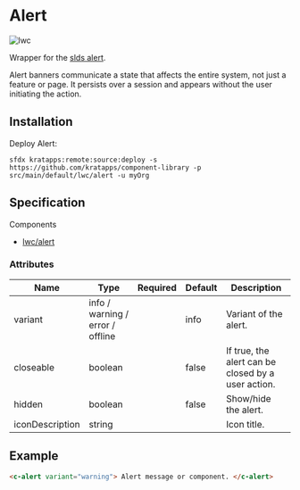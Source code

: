 # Alert

![lwc](https://img.shields.io/badge/LWC-component-blue)

Wrapper for the [slds alert](https://www.lightningdesignsystem.com/components/alert/).

Alert banners communicate a state that affects the entire system, not just a feature or page. It persists over a session and appears without the user initiating the action.

## Installation

Deploy Alert:

```text
sfdx kratapps:remote:source:deploy -s https://github.com/kratapps/component-library -p src/main/default/lwc/alert -u myOrg
```

## Specification

Components

- [lwc/alert](https://github.com/kratapps/component-library/blob/main/src/main/default/lwc/alert)

### Attributes

| Name            | Type                             | Required | Default | Description                                        |
| --------------- | -------------------------------- | -------- | ------- | -------------------------------------------------- |
| variant         | info / warning / error / offline |          | info    | Variant of the alert.                              |
| closeable       | boolean                          |          | false   | If true, the alert can be closed by a user action. |
| hidden          | boolean                          |          | false   | Show/hide the alert.                               |
| iconDescription | string                           |          |         | Icon title.                                        |

## Example

```html
<c-alert variant="warning"> Alert message or component. </c-alert>
```
